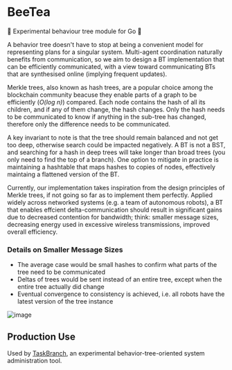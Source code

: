 # BeeTea

🚧 Experimental behaviour tree module for Go 🚧

A behavior tree doesn't have to stop at being a convenient model for representing plans for a singular system. Multi-agent coordination naturally benefits from communication, so we aim to design a BT implementation that can be efficiently communicated, with a view toward communicating BTs that are synthesised online (implying frequent updates).

Merkle trees, also known as hash trees, are a popular choice among the blockchain community beacuse they enable parts of a graph to be efficiently (*O(log n)*) compared. Each node contains the hash of all its children, and if any of them change, the hash changes. Only the hash needs to be communicated to know if anything in the sub-tree has changed, therefore only the difference needs to be communicated. 

A key invariant to note is that the tree should remain balanced and not get too deep, otherwise search could be impacted negatively. A BT is not a BST, and searching for a hash in deep trees will take longer than broad trees (you only need to find the top of a branch). One option to mitigate in practice is maintaining a hashtable that maps hashes to copies of nodes, effectively maintaing a flattened version of the BT.

Currently, our implementation takes inspiration from the design principles of Merkle trees, if not going so far as to implement them perfectly. Applied widely across networked systems (e.g. a team of autonomous robots), a BT that enables effcient delta-communication should result in significant gains due to decreased contention for bandwidth; think: smaller message sizes, decreasing energy used in excessive wireless transmissions, improved overall efficiency.

### Details on Smaller Message Sizes
* The average case would be small hashes to confirm what parts of the tree need to be communicated
* Deltas of trees would be sent instead of an entire tree, except when the entire tree actually did change
* Eventual convergence to consistency is achieved, i.e. all robots have the latest version of the tree instance



![image](https://github.com/mips171/beetea/assets/18670565/67b53178-6d5c-4b8d-99af-9bd55c6bf168)

## Production Use

Used by [TaskBranch](https://github.com/mips171/taskbranch), an experimental behavior-tree-oriented system administration tool.
